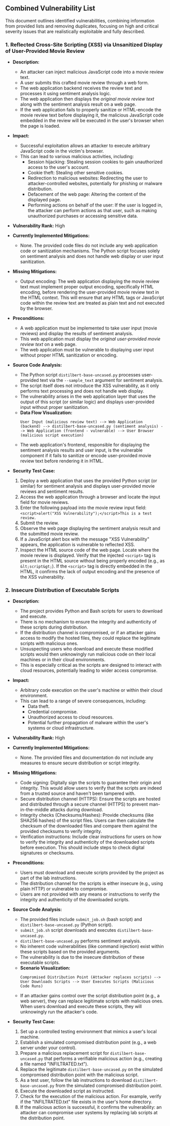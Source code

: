 ## Combined Vulnerability List

This document outlines identified vulnerabilities, combining information from provided lists and removing duplicates, focusing on high and critical severity issues that are realistically exploitable and fully described.

### 1. Reflected Cross-Site Scripting (XSS) via Unsanitized Display of User-Provided Movie Review

- **Description:**
    - An attacker can inject malicious JavaScript code into a movie review text.
    - A user submits this crafted movie review through a web form.
    - The web application backend receives the review text and processes it using sentiment analysis logic.
    - The web application then displays the *original movie review text* along with the sentiment analysis result on a web page.
    - If the web application fails to properly sanitize or HTML-encode the movie review text before displaying it, the malicious JavaScript code embedded in the review will be executed in the user's browser when the page is loaded.

- **Impact:**
    - Successful exploitation allows an attacker to execute arbitrary JavaScript code in the victim's browser.
    - This can lead to various malicious activities, including:
        - Session hijacking: Stealing session cookies to gain unauthorized access to the user's account.
        - Cookie theft: Stealing other sensitive cookies.
        - Redirection to malicious websites: Redirecting the user to attacker-controlled websites, potentially for phishing or malware distribution.
        - Defacement of the web page: Altering the content of the displayed page.
        - Performing actions on behalf of the user: If the user is logged in, the attacker can perform actions as that user, such as making unauthorized purchases or accessing sensitive data.

- **Vulnerability Rank:** High

- **Currently Implemented Mitigations:**
    - None. The provided code files do not include any web application code or sanitization mechanisms. The Python script focuses solely on sentiment analysis and does not handle web display or user input sanitization.

- **Missing Mitigations:**
    - Output encoding: The web application displaying the movie review text must implement proper output encoding, specifically HTML encoding, before rendering the user-provided movie review text in the HTML context. This will ensure that any HTML tags or JavaScript code within the review text are treated as plain text and not executed by the browser.

- **Preconditions:**
    - A web application must be implemented to take user input (movie reviews) and display the results of sentiment analysis.
    - This web application must display the *original user-provided movie review text* on a web page.
    - The web application must be vulnerable to displaying user input without proper HTML sanitization or encoding.

- **Source Code Analysis:**
    - The Python script `distilbert-base-uncased.py` processes user-provided text via the `--sample_text` argument for sentiment analysis.
    - The script itself does not introduce the XSS vulnerability, as it only performs text processing and does not handle web display.
    - The vulnerability arises in the web application layer that uses the output of this script (or similar logic) and displays user-provided input without proper sanitization.
    - **Data Flow Visualization:**
        ```
        User Input (malicious review text) --> Web Application (backend) --> distilbert-base-uncased.py (sentiment analysis) --> Web Application (frontend - vulnerable) --> User Browser (malicious script execution)
        ```
    - The web application's frontend, responsible for displaying the sentiment analysis results and user input, is the vulnerable component if it fails to sanitize or encode user-provided movie review text before rendering it in HTML.

- **Security Test Case:**
    1. Deploy a web application that uses the provided Python script (or similar) for sentiment analysis and displays user-provided movie reviews and sentiment results.
    2. Access the web application through a browser and locate the input field for movie reviews.
    3. Enter the following payload into the movie review input field: `<script>alert("XSS Vulnerability");</script>This is a test review.`
    4. Submit the review.
    5. Observe the web page displaying the sentiment analysis result and the submitted movie review.
    6. If a JavaScript alert box with the message "XSS Vulnerability" appears, the application is vulnerable to reflected XSS.
    7. Inspect the HTML source code of the web page. Locate where the movie review is displayed. Verify that the injected `<script>` tag is present in the HTML source without being properly encoded (e.g., as `&lt;script&gt;`). If the `<script>` tag is directly embedded in the HTML, it confirms the lack of output encoding and the presence of the XSS vulnerability.

### 2. Insecure Distribution of Executable Scripts

- **Description:**
    - The project provides Python and Bash scripts for users to download and execute.
    - There is no mechanism to ensure the integrity and authenticity of these scripts during distribution.
    - If the distribution channel is compromised, or if an attacker gains access to modify the hosted files, they could replace the legitimate scripts with malicious ones.
    - Unsuspecting users who download and execute these modified scripts would then unknowingly run malicious code on their local machines or in their cloud environments.
    - This is especially critical as the scripts are designed to interact with cloud resources, potentially leading to wider access compromise.

- **Impact:**
    - Arbitrary code execution on the user's machine or within their cloud environment.
    - This can lead to a range of severe consequences, including:
        - Data theft.
        - Credential compromise.
        - Unauthorized access to cloud resources.
        - Potential further propagation of malware within the user's systems or cloud infrastructure.

- **Vulnerability Rank:** High

- **Currently Implemented Mitigations:**
    - None. The provided files and documentation do not include any measures to ensure secure distribution or script integrity.

- **Missing Mitigations:**
    - Code signing: Digitally sign the scripts to guarantee their origin and integrity. This would allow users to verify that the scripts are indeed from a trusted source and haven't been tampered with.
    - Secure distribution channel (HTTPS): Ensure the scripts are hosted and distributed through a secure channel (HTTPS) to prevent man-in-the-middle attacks during download.
    - Integrity checks (Checksums/Hashes): Provide checksums (like SHA256 hashes) of the script files. Users can then calculate the checksum of the downloaded files and compare them against the provided checksums to verify integrity.
    - Verification instructions: Include clear instructions for users on how to verify the integrity and authenticity of the downloaded scripts before execution. This should include steps to check digital signatures or checksums.

- **Preconditions:**
    - Users must download and execute scripts provided by the project as part of the lab instructions.
    - The distribution channel for the scripts is either insecure (e.g., using plain HTTP) or vulnerable to compromise.
    - Users are not provided with any means or instructions to verify the integrity and authenticity of the downloaded scripts.

- **Source Code Analysis:**
    - The provided files include `submit_job.sh` (bash script) and `distilbert-base-uncased.py` (Python script).
    - `submit_job.sh` script downloads and executes `distilbert-base-uncased.py`.
    - `distilbert-base-uncased.py` performs sentiment analysis.
    - No inherent code vulnerabilities (like command injection) exist within these scripts based on the provided arguments.
    - The vulnerability is due to the insecure distribution of these executable scripts.
    - **Scenario Visualization:**
        ```
        Compromised Distribution Point (Attacker replaces scripts) --> User Downloads Scripts --> User Executes Scripts (Malicious Code Runs)
        ```
    - If an attacker gains control over the script distribution point (e.g., a web server), they can replace legitimate scripts with malicious ones. When users download and execute these scripts, they will unknowingly run the attacker's code.

- **Security Test Case:**
    1. Set up a controlled testing environment that mimics a user's local machine.
    2. Establish a simulated compromised distribution point (e.g., a web server under your control).
    3. Prepare a malicious replacement script for `distilbert-base-uncased.py` that performs a verifiable malicious action (e.g., creating a file named "INFILTRATED.txt").
    4. Replace the legitimate `distilbert-base-uncased.py` on the simulated compromised distribution point with the malicious script.
    5. As a test user, follow the lab instructions to download `distilbert-base-uncased.py` from the simulated compromised distribution point.
    6. Execute the downloaded script as instructed.
    7. Check for the execution of the malicious action. For example, verify if the "INFILTRATED.txt" file exists in the user's home directory.
    8. If the malicious action is successful, it confirms the vulnerability: an attacker can compromise user systems by replacing lab scripts at the distribution point.